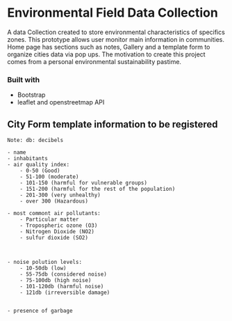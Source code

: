 # Environmental Field Data Collection

A data Collection created to store environmental characteristics of specifics zones. This prototype allows user monitor main information in communities. Home page has sections such as notes, Gallery and a template form to organize cities data via pop ups. The motivation to create this project comes from a personal environmental sustainability pastime.

### Built with

- Bootstrap
- leaflet and openstreetmap API

## City Form template information to be registered

    Note: db: decibels

    - name
    - inhabitants
    - air quality index:
        - 0-50 (Good)
        - 51-100 (moderate)
        - 101-150 (harmful for vulnerable groups)
        - 151-200 (harmful for the rest of the population)
        - 201-300 (very unhealthy)
        - over 300 (Hazardous)

    - most commont air pollutants:
        - Particular matter
        - Tropospheric ozone (O3)
        - Nitrogen Dioxide (NO2)
        - sulfur dioxide (SO2)



    - noise polution levels:
        - 10-50db (low)
        - 55-75db (considered noise)
        - 75-100db (high noise)
        - 101-120db (harmful noise)
        - 121db (irreversible damage)


    - presence of garbage
